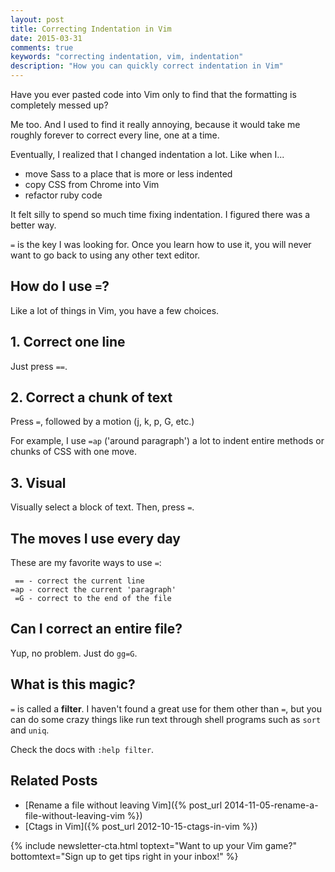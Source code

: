 ```yaml
---
layout: post
title: Correcting Indentation in Vim
date: 2015-03-31
comments: true
keywords: "correcting indentation, vim, indentation"
description: "How you can quickly correct indentation in Vim"
---
```


Have you ever pasted code into Vim only to find that the formatting is
completely messed up?

Me too. And I used to find it really annoying, because it would take me
roughly forever to correct every line, one at a time.

Eventually, I realized that I changed indentation a lot. Like when I...

* move Sass to a place that is more or less indented
* copy CSS from Chrome into Vim
* refactor ruby code

It felt silly to spend so much time fixing indentation. I figured
there was a better way.

`=` is the key I was looking for. Once you learn how to use it, you will
never want to go back to using any other text editor.

## How do I use `=`?

Like a lot of things in Vim, you have a few choices.

## 1. Correct one line

Just press `==`.

## 2. Correct a chunk of text

Press `=`, followed by a motion (j, k, p, G, etc.)

For example, I use `=ap` ('around paragraph') a lot
to indent entire methods or chunks of CSS with one move.

## 3. Visual

Visually select a block of text. Then, press `=`.

## The moves I use every day

These are my favorite ways to use `=`:

```
 == - correct the current line
=ap - correct the current 'paragraph'
 =G - correct to the end of the file
```

## Can I correct an entire file?

Yup, no problem. Just do `gg=G`.

## What is this magic?

`=` is called a **filter**. I haven't found a great use for them other
than `=`, but you can do some crazy things like run text through shell
programs such as `sort` and `uniq`.

Check the docs with `:help filter`.

## Related Posts

* [Rename a file without leaving Vim]({% post_url 2014-11-05-rename-a-file-without-leaving-vim %})
* [Ctags in Vim]({% post_url 2012-10-15-ctags-in-vim %})

{% include newsletter-cta.html toptext="Want to up your Vim game?" bottomtext="Sign up to get tips right in your inbox!" %}
